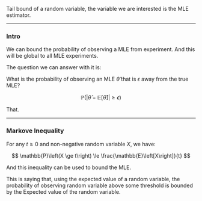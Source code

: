 Tail bound of a random variable, the variable we are interested is the MLE estimator. 


---
### **Intro**

We can bound the probability of observing a MLE from experiment. And this will be global to all MLE experiments. 

The question we can answer with it is: 

What is the probability of observing an MLE $\hat{\theta}$ that is $\epsilon$ away from the true MLE? 

$$
\mathbb{P}\left(\left|
    \hat{\theta} - \mathbb{E}\left[\hat{\theta}\right]
    \right|
    \ge \epsilon
    \right)
$$

That. 

---
### **Markove Inequality**

For any $t\ge 0$ and non-negative random variable $X$, we have: 

$$
\mathbb{P}\left(X \ge t\right) \le 
    \frac{\mathbb{E}\left[X\right]}{t}
$$

And this inequality can be used to bound the MLE. 

This is saying that, using the expected value of a random variable, the probability of observing random variable above some threshold is bounded by the Expected value of the random variable. 

